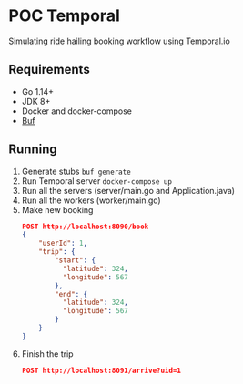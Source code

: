 # POC Temporal

Simulating ride hailing booking workflow using Temporal.io 

## Requirements
- Go 1.14+
- JDK 8+
- Docker and docker-compose
- [Buf](http://buf.build) 

## Running
1. Generate stubs `buf generate`
2. Run Temporal server `docker-compose up`
3. Run all the servers (server/main.go and Application.java)
4. Run all the workers (worker/main.go)
5. Make new booking
    ```json
    POST http://localhost:8090/book
    {
        "userId": 1, 
        "trip": {
            "start": {
              "latitude": 324,
              "longitude": 567
            },
            "end": {
              "latitude": 324,
              "longitude": 567
            }
        }
    }
    ```
6. Finish the trip
    ```json
    POST http://localhost:8091/arrive?uid=1
    ```